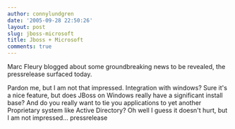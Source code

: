 ```yaml
---
author: connylundgren
date: '2005-09-28 22:50:26'
layout: post
slug: jboss-microsoft
title: Jboss + Microsoft
comments: true
---
```


Marc Fleury blogged about some groundbreaking news to be revealed, the
pressrelease surfaced today.

Pardon me, but I am not that impressed. Integration with windows? Sure it's a
nice feature, but does JBoss on Windows really have a significant install
base? And do you really want to tie you applications to yet another
Proprietary system like Active Directory? Oh well I guess it doesn't hurt, but
I am not impressed... pressrelease

